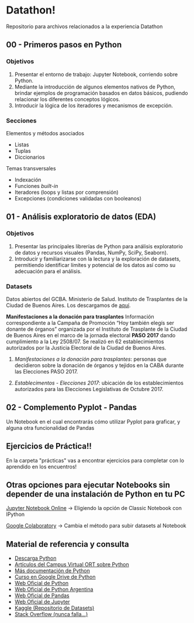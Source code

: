# Datathon!
Repositorio para archivos relacionados a la experiencia Datathon

## 00 - Primeros pasos en Python

### Objetivos
1. Presentar el entorno de trabajo: Jupyter Notebook, corriendo sobre Python.
2. Mediante la introducción de algunos elementos nativos de Python, brindar ejemplos de programación basados en datos básicos, pudiendo relacionar los diferentes conceptos lógicos. 
3. Introducir la lógica de los iteradores y mecanismos de excepción.

### Secciones
Elementos y métodos asociados 
 * Listas 
 * Tuplas 
 * Diccionarios 
 
Temas transversales
* Indexación
* Funciones *built-in*
* Iteradores (loops y listas por comprensión)
* Excepciones (condiciones validadas con booleanos)


## 01 - Análisis exploratorio de datos (EDA)

### Objetivos
1. Presentar las principales librerías de Python para análisis exploratorio de datos y recursos visuales (Pandas, NumPy, SciPy, Seaborn).
2. Introducir y familiarizarse con la lectura y la exploración de datasets, permitiendo identificar límites y potencial de los datos así como su adecuación para el análisis.

### Datasets
Datos abiertos del GCBA. Ministerio de Salud. Instituto de Trasplantes de la Ciudad de Buenos Aires. Los descargamos de [aquí](https://data.buenosaires.gob.ar/dataset/manifestaciones-a-la-donacion-para-trasplantes).

**Manifestaciones a la donación para trasplantes**
Información correspondiente a la Campaña de Promoción “Hoy también elegís ser donante de órganos” organizada por el Instituto de Trasplante de la Ciudad de Buenos Aires en el marco de la jornada electoral **PASO 2017** dando cumplimiento a la Ley 2508/07. Se realizó en 62 establecimientos autorizados por la Justicia Electoral de la Ciudad de Buenos Aires.

1. *Manifestaciones a la donación para trasplantes*: personas que decidieron sobre la donación de órganos y tejidos en la CABA durante las Elecciones PASO 2017.

2. *Establecimentos - Elecciones 2017*: ubicación de los establecimientos autorizados para las Elecciones Legislativas de Octubre 2017.

## 02 - Complemento Pyplot - Pandas
Un Notebook en el cual encontrarás cómo utilizar Pyplot para graficar, y alguna otra funcionalidad de Pandas

## Ejercicios de Práctica!!
En la carpeta "prácticas" vas a encontrar ejercicios para completar con lo aprendido en los encuentros!

## Otras opciones para ejecutar Notebooks sin depender de una instalación de Python en tu PC 

[Jupyter Notebook Online](https://jupyter.org/try) -> Eligiendo la opción de Classic Notebook con IPython

[Google Colaboratory](https://colab.research.google.com) -> Cambia el método para subir datasets al Notebook

## Material de referencia y consulta
* [Descarga Python](https://campus.almagro.ort.edu.ar/musicaydatos/descargar/repositorioarchivo/1081804/)
* [Artículos del Campus Virtual ORT sobre Python](https://campus.almagro.ort.edu.ar/musicaydatos/articulos/1078892/categoria/116651/1)
* [Más documentación de Python](https://campus.almagro.ort.edu.ar/musicaydatos/articulos/1078892/categoria/115929/1)
* [Curso en Google Drive de Python](https://drive.google.com/open?id=1bEgTN_cSBBns8K9kF5v9tmKJhh9D9Ets)
* [Web Oficial de Python](https://www.python.org/)
* [Web Oficial de Python Argentina](https://www.python.org.ar/)
* [Web Oficial de Pandas](https://pandas.pydata.org/)
* [Web Oficial de Jupyter](https://jupyter.org/)
* [Kaggle (Repositorio de Datasets)](https://kaggle.com/)
* [Stack Overflow (nunca falla...)](https://stackoverflow.com/)
